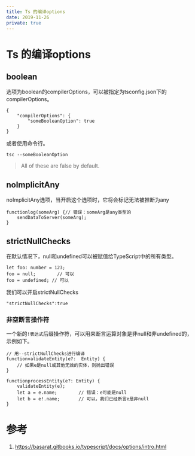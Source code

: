 ```yaml
---
title: Ts 的编译options
date: 2019-11-26
private: true
---
```

# Ts 的编译options

## boolean
选项为boolean的compilerOptions，可以被指定为tsconfig.json下的compilerOptions。

    {
        "compilerOptions": {
            "someBooleanOption": true
        }
    }

或者使用命令行。

    tsc --someBooleanOption

> All of these are false by default.

## noImplicitAny
noImplicitAny选项，当开启这个选项时，它将会标记无法被推断为any

    functionlog(someArg) {// 错误：someArg是any类型的
        sendDataToServer(someArg);
    }

## strictNullChecks
在默认情况下，null和undefined可以被赋值给TypeScript中的所有类型。

    let foo: number = 123;
    foo = null;        // 可以
    foo = undefined; // 可以

我们可以开启strictNullChecks

    "strictNullChecks":true

### 非空断言操作符
一个新的`!表达式`后缀操作符，可以用来断言运算对象是非null和非undefined的，示例如下。

    // 用--strictNullChecks进行编译
    functionvalidateEntity(e?:  Entity) {
        // 如果e是null或其他无效的实体，则抛出错误
    }
    
    functionprocessEntity(e?: Entity) {
        validateEntity(e);
        let a = e.name;        // 错误：e可能是null
        let b = e!.name;       // 可以，我们已经断言e是非null
    } 

# 参考
1. https://basarat.gitbooks.io/typescript/docs/options/intro.html